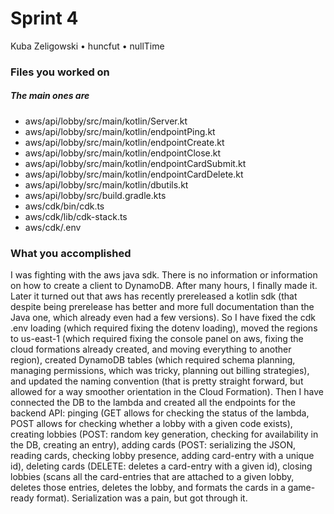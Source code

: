 # Sprint 4
Kuba Zeligowski • huncfut • nullTime

### Files you worked on
##### The main ones are
* aws/api/lobby/src/main/kotlin/Server.kt
* aws/api/lobby/src/main/kotlin/endpointPing.kt
* aws/api/lobby/src/main/kotlin/endpointCreate.kt
* aws/api/lobby/src/main/kotlin/endpointClose.kt
* aws/api/lobby/src/main/kotlin/endpointCardSubmit.kt
* aws/api/lobby/src/main/kotlin/endpointCardDelete.kt
* aws/api/lobby/src/main/kotlin/dbutils.kt
* aws/api/lobby/src/build.gradle.kts
* aws/cdk/bin/cdk.ts
* aws/cdk/lib/cdk-stack.ts
* aws/cdk/.env

### What you accomplished
I was fighting with the aws java sdk. There is no information or information on how to create a client to DynamoDB. After many hours, I finally made it. Later it turned out that aws has recently prereleased a kotlin sdk (that despite being prerelease has better and more full documentation than the Java one, which already even had a few versions). So I have fixed the cdk .env loading (which required fixing the dotenv loading), moved the regions to us-east-1 (which required fixing the console panel on aws, fixing the cloud formations already created, and moving everything to another region), created DynamoDB tables (which required schema planning, managing permissions, which was tricky, planning out billing strategies), and updated the naming convention (that is pretty straight forward, but allowed for a way smoother orientation in the Cloud Formation). Then I have connected the DB to the lambda and created all the endpoints for the backend API: pinging (GET allows for checking the status of the lambda, POST allows for checking whether a lobby with a given code exists), creating lobbies (POST: random key generation, checking for availability in the DB, creating an entry), adding cards (POST: serializing the JSON, reading cards, checking lobby presence, adding card-entry with a unique id), deleting cards (DELETE: deletes a card-entry with a given id), closing lobbies (scans all the card-entries that are attached to a given lobby, deletes those entries, deletes the lobby, and formats the cards in a game-ready format). Serialization was a pain, but got through it.